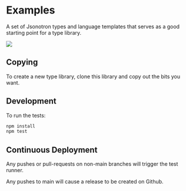 # Examples

A set of Jsonotron types and language templates that serves as a good starting point for a type library.

![](https://github.com/karlhulme/jsonotron/workflows/CD/badge.svg)


## Copying

To create a new type library, clone this library and copy out the bits you want.


## Development

To run the tests:

```bash
npm install
npm test
```


## Continuous Deployment

Any pushes or pull-requests on non-main branches will trigger the test runner.

Any pushes to main will cause a release to be created on Github.
